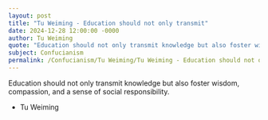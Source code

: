 ```yaml
---
layout: post
title: "Tu Weiming - Education should not only transmit"
date: 2024-12-28 12:00:00 -0000
author: Tu Weiming
quote: "Education should not only transmit knowledge but also foster wisdom, compassion, and a sense of social responsibility."
subject: Confucianism
permalink: /Confucianism/Tu Weiming/Tu Weiming - Education should not only transmit
---
```


Education should not only transmit knowledge but also foster wisdom, compassion, and a sense of social responsibility.

- Tu Weiming
